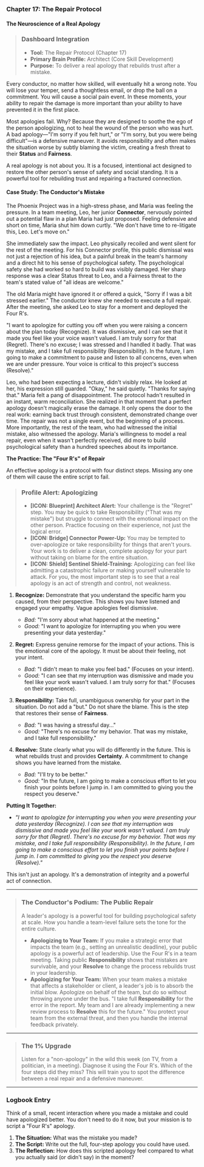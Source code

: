 ### **Chapter 17: The Repair Protocol**
#### The Neuroscience of a Real Apology

> ### **Dashboard Integration**
>
> *   **Tool:** The Repair Protocol (Chapter 17)
> *   **Primary Brain Profile:** Architect (Core Skill Development)
> *   **Purpose:** To deliver a real apology that rebuilds trust after a mistake.

Every conductor, no matter how skilled, will eventually hit a wrong note. You will lose your temper, send a thoughtless email, or drop the ball on a commitment. You will cause a social pain event. In these moments, your ability to repair the damage is more important than your ability to have prevented it in the first place.

Most apologies fail. Why? Because they are designed to soothe the ego of the person apologizing, not to heal the wound of the person who was hurt. A bad apology—"I'm sorry if you felt hurt," or "I'm sorry, but you were being difficult"—is a defensive maneuver. It avoids responsibility and often makes the situation worse by subtly blaming the victim, creating a fresh threat to their **Status** and **Fairness**.

A real apology is not about you. It is a focused, intentional act designed to restore the other person's sense of safety and social standing. It is a powerful tool for rebuilding trust and repairing a fractured connection.

#### **Case Study: The Conductor's Mistake**
The Phoenix Project was in a high-stress phase, and Maria was feeling the pressure. In a team meeting, Leo, her junior **Connector**, nervously pointed out a potential flaw in a plan Maria had just proposed. Feeling defensive and short on time, Maria shut him down curtly. "We don't have time to re-litigate this, Leo. Let's move on."

She immediately saw the impact. Leo physically recoiled and went silent for the rest of the meeting. For his Connector profile, this public dismissal was not just a rejection of his idea, but a painful break in the team's harmony and a direct hit to his sense of psychological safety. The psychological safety she had worked so hard to build was visibly damaged. Her sharp response was a clear Status threat to Leo, and a Fairness threat to the team's stated value of "all ideas are welcome."

The old Maria might have ignored it or offered a quick, "Sorry if I was a bit stressed earlier." The conductor knew she needed to execute a full repair. After the meeting, she asked Leo to stay for a moment and deployed the Four R's.

"I want to apologize for cutting you off when you were raising a concern about the plan today (Recognize). It was dismissive, and I can see that it made you feel like your voice wasn't valued. I am truly sorry for that (Regret). There's no excuse; I was stressed and I handled it badly. That was my mistake, and I take full responsibility (Responsibility). In the future, I am going to make a commitment to pause and listen to all concerns, even when we are under pressure. Your voice is critical to this project's success (Resolve)."

Leo, who had been expecting a lecture, didn't visibly relax. He looked at her, his expression still guarded. "Okay," he said quietly. "Thanks for saying that." Maria felt a pang of disappointment. The protocol hadn't resulted in an instant, warm reconciliation. She realized in that moment that a perfect apology doesn't magically erase the damage. It only opens the door to the real work: earning back trust through consistent, demonstrated change over time. The repair was not a single event, but the beginning of a process. More importantly, the rest of the team, who had witnessed the initial mistake, also witnessed the apology. Maria's willingness to model a real repair, even when it wasn't perfectly received, did more to build psychological safety than a hundred speeches about its importance.

**The Practice: The "Four R's" of Repair**

An effective apology is a protocol with four distinct steps. Missing any one of them will cause the entire script to fail.

> ### **Profile Alert: Apologizing**
>
> *   **[ICON: Blueprint] Architect Alert:** Your challenge is the "Regret" step. You may be quick to take Responsibility ("That was my mistake") but struggle to connect with the emotional impact on the other person. Practice focusing on their experience, not just the logical error.
> *   **[ICON: Bridge] Connector Power-Up:** You may be tempted to over-apologize or take responsibility for things that aren't yours. Your work is to deliver a clean, complete apology for your part without taking on blame for the entire situation.
> *   **[ICON: Shield] Sentinel Shield-Training:** Apologizing can feel like admitting a catastrophic failure or making yourself vulnerable to attack. For you, the most important step is to see that a real apology is an act of strength and control, not weakness.

1.  **Recognize:** Demonstrate that you understand the specific harm you caused, from their perspective. This shows you have listened and engaged your empathy. Vague apologies feel dismissive.
    *   *Bad:* "I'm sorry about what happened at the meeting."
    *   *Good:* "I want to apologize for interrupting you when you were presenting your data yesterday."

2.  **Regret:** Express genuine remorse for the impact of your actions. This is the emotional core of the apology. It must be about their feeling, not your intent.
    *   *Bad:* "I didn't mean to make you feel bad." (Focuses on your intent).
    *   *Good:* "I can see that my interruption was dismissive and made you feel like your work wasn't valued. I am truly sorry for that." (Focuses on their experience).

3.  **Responsibility:** Take full, unambiguous ownership for your part in the situation. Do not add a "but." Do not share the blame. This is the step that restores their sense of **Fairness**.
    *   *Bad:* "I was having a stressful day..."
    *   *Good:* "There's no excuse for my behavior. That was my mistake, and I take full responsibility."

4.  **Resolve:** State clearly what you will do differently in the future. This is what rebuilds trust and provides **Certainty**. A commitment to change shows you have learned from the mistake.
    *   *Bad:* "I'll try to be better."
    *   *Good:* "In the future, I am going to make a conscious effort to let you finish your points before I jump in. I am committed to giving you the respect you deserve."

**Putting It Together:**
*   *"I want to apologize for interrupting you when you were presenting your data yesterday (Recognize). I can see that my interruption was dismissive and made you feel like your work wasn't valued. I am truly sorry for that (Regret). There's no excuse for my behavior. That was my mistake, and I take full responsibility (Responsibility). In the future, I am going to make a conscious effort to let you finish your points before I jump in. I am committed to giving you the respect you deserve (Resolve)."*

This isn't just an apology. It's a demonstration of integrity and a powerful act of connection.

---
> ### **The Conductor's Podium: The Public Repair**
>
> A leader's apology is a powerful tool for building psychological safety at scale. How you handle a team-level failure sets the tone for the entire culture.
>
> *   **Apologizing to Your Team:** If you make a strategic error that impacts the team (e.g., setting an unrealistic deadline), your public apology is a powerful act of leadership. Use the Four R's in a team meeting. Taking public **Responsibility** shows that mistakes are survivable, and your **Resolve** to change the process rebuilds trust in your leadership.
> *   **Apologizing for Your Team:** When your team makes a mistake that affects a stakeholder or client, a leader's job is to absorb the initial blow. Apologize on behalf of the team, but do so without throwing anyone under the bus. "I take full **Responsibility** for the error in the report. My team and I are already implementing a new review process to **Resolve** this for the future." You protect your team from the external threat, and then you handle the internal feedback privately.
---
> ### **The 1% Upgrade**
>
> Listen for a "non-apology" in the wild this week (on TV, from a politician, in a meeting). Diagnose it using the Four R's. Which of the four steps did they miss? This will train you to spot the difference between a real repair and a defensive maneuver.

---
### **Logbook Entry**

Think of a small, recent interaction where you made a mistake and could have apologized better. You don't need to do it now, but your mission is to script a "Four R's" apology.

1.  **The Situation:** What was the mistake you made?
2.  **The Script:** Write out the full, four-step apology you could have used.
3.  **The Reflection:** How does this scripted apology feel compared to what you actually said (or didn't say) in the moment?
